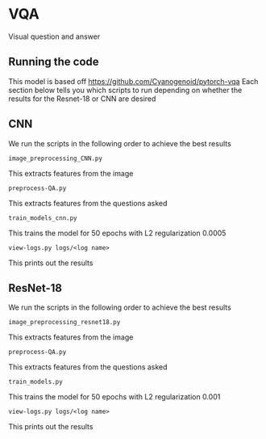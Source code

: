# VQA
Visual question and answer

## Running the code
This model is based off https://github.com/Cyanogenoid/pytorch-vqa
Each section below tells you which scripts to run depending on whether the results for the Resnet-18 or
CNN are desired

## CNN 
We run the scripts in the following order to achieve the best results
```
image_preprocessing_CNN.py
```
This extracts features from the image
```
preprocess-QA.py
```
This extracts features from the questions asked
```
train_models_cnn.py
```
This trains the model for 50 epochs with L2 regularization 0.0005
```
view-logs.py logs/<log name>
```
This prints out the results

## ResNet-18

We run the scripts in the following order to achieve the best results
```
image_preprocessing_resnet18.py
```
This extracts features from the image
```
preprocess-QA.py
```
This extracts features from the questions asked
```
train_models.py
```
This trains the model for 50 epochs with L2 regularization 0.001
```
view-logs.py logs/<log name>
```
This prints out the results
